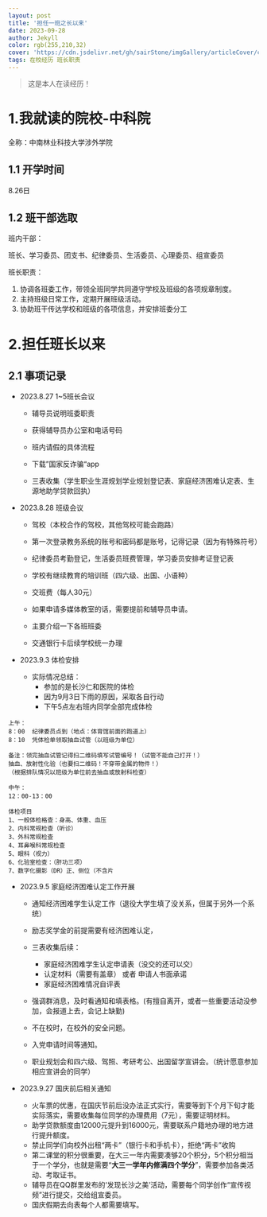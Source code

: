 ```yaml
---
layout: post
title: '担任一班之长以来'
date: 2023-09-28
author: Jekyll
color: rgb(255,210,32)
cover: 'https://cdn.jsdelivr.net/gh/sairStone/imgGallery/articleCover/cover3.png'
tags: 在校经历 班长职责
---
```


> 这是本人在读经历！

# 1.我就读的院校-中科院

全称：中南林业科技大学涉外学院



## 1.1 开学时间

8.26日



## 1.2 班干部选取

班内干部：

班长、学习委员、团支书、纪律委员、生活委员、心理委员、组宣委员



班长职责：

1. 协调各班委工作，带领全班同学共同遵守学校及班级的各项规章制度。
2. 主持班级日常工作，定期开展班级活动。
3. 协助班干传达学校和班级的各项信息，并安排班委分工





# 2.担任班长以来

## 2.1 事项记录

- 2023.8.27  1~5班长会议

  - 辅导员说明班委职责
  - 获得辅导员办公室和电话号码

  - 班内请假的具体流程

  - 下载”国家反诈骗“app

  - 三表收集（学生职业生涯规划学业规划登记表、家庭经济困难认定表、生源地助学贷款回执）

- 2023.8.28 班级会议

  - 驾校（本校合作的驾校，其他驾校可能会跑路）

  - 第一次登录教务系统的账号和密码都是账号，记得记录（因为有特殊符号）

  - 纪律委员考勤登记，生活委员班费管理，学习委员安排考证登记表

  - 学校有继续教育的培训班（四六级、出国、小语种）

  - 交班费（每人30元）

  - 如果申请多媒体教室的话，需要提前和辅导员申请。

  - 主要介绍一下各班班委

  - 交通银行卡后续学校统一办理

- 2023.9.3 体检安排
  - 实际情况总结：
    - 参加的是长沙仁和医院的体检
    - 因为9月3日下雨的原因，采取各自行动
    - 下午5点左右班内同学全部完成体检

```
上午：
8：00  纪律委员点到（地点：体育馆前面的跑道上）
8：10  凭体检单领取抽血试管（以班级为单位）

备注：领完抽血试管记得扫二维码填写试管编号！（试管不能自己打开！）
抽血、放射性化验（也要扫二维码！不穿带金属的物件！）
（根据排队情况以班级为单位前去抽血或放射科检查）

中午：
12：00-13：00

体检项目
1、一般体检格查：身高、体重、血压
2、内科常规检查（听诊）
3、外科常规检查
4、耳鼻喉科常规检查
5、眼科（视力）
6、化验室检查：（肝功三项）
7、数字化摄影（DR）正、侧位（不含片
```

- 2023.9.5 家庭经济困难认定工作开展

  - 通知经济困难学生认定工作（退役大学生填了没关系，但属于另外一个系统）

  - 励志奖学金的前提需要有经济困难认定，

  - 三表收集后续：
    - 家庭经济困难学生认定申请表（没交的还可以交）
    - 认定材料（需要有盖章） 或者 申请人书面承诺
    - 家庭经济困难情况自评表
  - 强调群消息，及时看通知和填表格。(有擅自离开，或者一些重要活动没参加，会报道上去，会记上缺勤)

  - 不在校时，在校外的安全问题。

  - 入党申请时间等通知。

  - 职业规划会和四六级、驾照、考研考公、出国留学宣讲会。（统计愿意参加相应宣讲会的同学）

- 2023.9.27 国庆前后相关通知
  - 火车票的优惠，在国庆节前后没办法正式实行，需要等到下个月下旬才能实际落实，需要收集每位同学的办理费用（7元），需要证明材料。
  - 助学贷款额度由12000元提升到16000元，需要联系户籍地办理的地方进行提升额度。
  - 禁止同学们向校外出租“两卡”（银行卡和手机卡），拒绝“两卡”收购
  - 第二课堂的积分很重要，在大三一年内需要凑够20个积分，5个积分相当于一个学分，也就是需要“**大三一学年内修满四个学分**”，需要参加各类活动、考取证书。
  - 辅导员在QQ群里发布的‘发现长沙之美’活动，需要每个同学创作“宣传视频”进行提交，交给组宣委员。
  - 国庆假期去向表每个人都需要填写。
